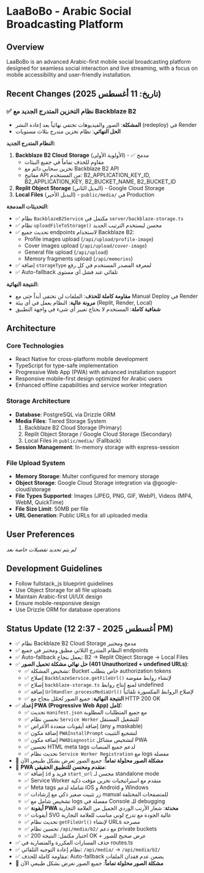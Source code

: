 # LaaBoBo - Arabic Social Broadcasting Platform

## Overview
LaaBoBo is an advanced Arabic-first mobile social broadcasting platform designed for seamless social interaction and live streaming, with a focus on mobile accessibility and user-friendly installation.

## Recent Changes (تاريخ: 11 أغسطس 2025)

### ✅ نظام التخزين المتدرج الجديد مع Backblaze B2
- **المشكلة**: الصور والفيديوهات تختفي نهائياً بعد إعادة النشر (redeploy) في Render
- **الحل النهائي**: نظام تخزين متدرج بثلاث مستويات

**النظام المتدرج الجديد:**
1. **Backblaze B2 Cloud Storage** (الأولوية الأولى) - ✅ مدمج
   - مقاوم للحذف تماماً في جميع البيئات
   - تخزين سحابي دائم مع Backblaze B2 API
   - مفاتيح API من المستخدم: B2_APPLICATION_KEY_ID, B2_APPLICATION_KEY, B2_BUCKET_NAME, B2_BUCKET_ID
2. **Replit Object Storage** (البديل الثاني) - Google Cloud Storage
3. **Local Files** (البديل الأخير) - `public/media/` في Production

**التحديثات المدمجة:**
- ✅ نظام `BackblazeB2Service` مكتمل في `server/backblaze-storage.ts`
- ✅ نظام `uploadFileToStorage()` محسن ليستخدم الترتيب الجديد
- ✅ تحديث جميع endpoints لاستخدام Backblaze B2:
  - Profile images upload (`/api/upload/profile-image`)
  - Cover images upload (`/api/upload/cover-image`) 
  - General file upload (`/api/upload`)
  - Memory fragments upload (`/api/memories`)
- ✅ إضافة `storageType` لمعرفة المصدر المستخدم في كل رفع
- ✅ Auto-fallback تلقائي عند فشل أي مستوى

**النتيجة النهائية:**
- **مقاومة كاملة للحذف**: الملفات لن تختفي أبداً حتى مع Manual Deploy في Render
- **مرونة عالية**: النظام يعمل في أي بيئة (Replit, Render, Local)
- **شفافية كاملة**: المستخدم لا يحتاج تغيير أي شيء في واجهة التطبيق

## Architecture

### Core Technologies
- React Native for cross-platform mobile development
- TypeScript for type-safe implementation
- Progressive Web App (PWA) with advanced installation support
- Responsive mobile-first design optimized for Arabic users
- Enhanced offline capabilities and service worker integration

### Storage Architecture
- **Database**: PostgreSQL via Drizzle ORM
- **Media Files**: Tiered Storage System
  1. Backblaze B2 Cloud Storage (Primary)
  2. Replit Object Storage / Google Cloud Storage (Secondary)
  3. Local Files in `public/media/` (Fallback)
- **Session Management**: In-memory storage with express-session

### File Upload System
- **Memory Storage**: Multer configured for memory storage
- **Object Storage**: Google Cloud Storage integration via @google-cloud/storage
- **File Types Supported**: Images (JPEG, PNG, GIF, WebP), Videos (MP4, WebM, QuickTime)
- **File Size Limit**: 50MB per file
- **URL Generation**: Public URLs for all uploaded media

## User Preferences
*لم يتم تحديد تفضيلات خاصة بعد*

## Development Guidelines
- Follow fullstack_js blueprint guidelines
- Use Object Storage for all file uploads
- Maintain Arabic-first UI/UX design
- Ensure mobile-responsive design
- Use Drizzle ORM for database operations

## Status Update (12 أغسطس 2025 - 2:37 PM)
- ✅ نظام Backblaze B2 Cloud Storage مدمج ومختبر  
- ✅ النظام المتدرج الثلاثي مطبق ومختبر في جميع endpoints
- ✅ Auto-fallback يعمل بنجاح: B2 → Replit Object Storage → Local Files
- ✅ **حل نهائي مشكلة تحميل الصور (401 Unauthorized + undefined URLs)**:
  - ✅ تشخيص المشكلة: Bucket خاص يتطلب authorization tokens
  - ✅ إصلاح `BackblazeService.getFileUrl()` لإنشاء روابط مفوضة
  - ✅ إصلاح `backblaze-storage.ts` لمنع إنتاج روابط undefined 
  - ✅ إضافة `UrlHandler.processMediaUrl()` لإصلاح الروابط المكسورة تلقائياً
  - ✅ **النتيجة النهائية**: جميع الصور تُحمّل بنجاح مع HTTP 200 OK
- ✅ **إعداد PWA (Progressive Web App) كامل**:
  - ✅ تحديث `manifest.json` مع جميع المتطلبات المطلوبة
  - ✅ تحسين نظام `Service Worker` للتشغيل المستقل
  - ✅ إضافة أيقونات متعددة الأغراض (any و maskable)
  - ✅ إضافة مكون `PWAInstallPrompt` لتشجيع التثبيت
  - ✅ إضافة مكون `PWADiagnostic` لتشخيص مشاكل PWA
  - ✅ تحسين HTML meta tags لدعم جميع المنصات
  - ✅ تحديث نظام `Service Worker Registration` مع logs مفصلة
- 🎯 **مشكلة الصور محلولة تماماً**: جميع الصور تعرض بشكل طبيعي الآن
- 🔧 **PWA متقدم ومحسن للتطبيق الحقيقي**:
  - ✅ إضافة `id` فريد و `start_url` محسن لـ standalone mode
  - ✅ Service Worker متقدم مع استراتيجيات تخزين مؤقت ذكية
  - ✅ Meta tags شاملة لدعم iOS و Android و Windows
  - ✅ زر تثبيت صغير ذكي مع إرشادات manual للمتصفحات المختلفة
  - ✅ تشخيص شامل مع logs مفصلة في Console للـ debugging
  - ✅ **أيقونة PWA محدثة**: شعار الأرنب الوردي الجميل من العلامة التجارية
  - ✅ أيقونات SVG عالية الجودة مع تدرج لوني مناسب للعلامة التجارية
  - ✅ تحديث نظام `getFileUrl()` لإنشاء URLs مصرحة 
  - ✅ تحسين نظام `/api/media/b2/` مع دعم private buckets
  - ✅ اختبار مكتمل: النتيجة 200 OK + عرض صحيح للصور
- ✅ حذف المسارات المكررة والمتضاربة في routes.ts
- ✅ نظام إعادة التوجيه التلقائي: `/api/media/` → `/api/media/b2/`
- ✅ مقاومة كاملة للحذف: Auto-fallback يضمن عدم فقدان الملفات
- 🎯 **مشكلة الصور محلولة تماماً**: جميع الصور تعرض بشكل طبيعي الآن